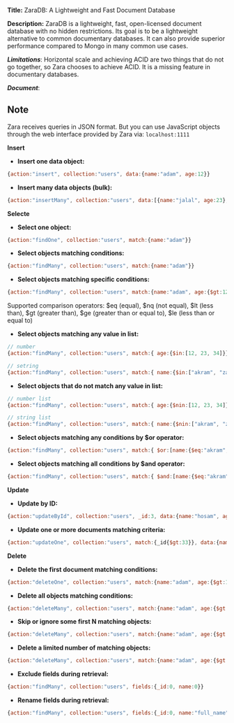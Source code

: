 **Title:** ZaraDB: A Lightweight and Fast Document Database

**Description:**
ZaraDB is a lightweight, fast, open-licensed document database with no hidden restrictions.
Its goal is to be a lightweight alternative to common documentary databases.
It can also provide superior performance compared to Mongo in many common use cases.

***Limitations***:
Horizontal scale and achieving ACID are two things that do not go together, so Zara chooses to achieve ACID.
It is a missing feature in documentary databases.




***Document***:

## Note
Zara receives queries in JSON format. But you can use JavaScript objects through the web interface provided by Zara via: ` localhost:1111 `


**Insert**

* **Insert one data object:**


```js
{action:"insert", collection:"users", data:{name:"adam", age:12}}
```

* **Insert many data objects (bulk):**

```js
{action:"insertMany", collection:"users", data:[{name:"jalal", age:23},{name:"akram", age:30},{name:"hasna", age:35}]}
```

**Selecte**

* **Select one object:**

```js
{action:"findOne", collection:"users", match:{name:"adam"}}
```

* **Select objects matching conditions:**

```js
{action:"findMany", collection:"users", match:{name:"adam"}}
```

* **Select objects matching specific conditions:**

```js
{action:"findMany", collection:"users", match:{name:"adam", age:{$gt:12}}}
```

Supported comparison operators: $eq (equal), $nq (not equal), $lt (less than), $gt (greater than), $ge (greater than or equal to), $le (less than or equal to)


* **Select objects matching any value in list:**

```js
// number
{action:"findMany", collection:"users", match:{ age:{$in:[12, 23, 34]}}}
```
```js
// setring
{action:"findMany", collection:"users", match:{ name:{$in:["akram", "zaid"]}}}
```

* **Select objects that do not match any value in list:**

```js
// number list
{action:"findMany", collection:"users", match:{ age:{$nin:[12, 23, 34]}}}
```
```js
// string list
{action:"findMany", collection:"users", match:{ name:{$nin:["akram", "zaid"]}}}
```

* **Select objects matching any conditions by $or operator:**

```js
{action:"findMany", collection:"users", match:{ $or:[name:{$eq:"akram", age:$gt:13}]}}
```

* **Select objects matching all conditions by $and operator:**

```js
{action:"findMany", collection:"users", match:{ $and:[name:{$eq:"akram", age:$gt:13}]}}
```

**Update**

* **Update by ID:**

```js
{action:"updateById", collection:"users", _id:3, data:{name:"hosam", age:10}}
```

* **Update one or more documents matching criteria:**

```js
{action:"updateOne", collection:"users", match:{_id{$gt:33}}, data:{name:"hosam", age:10}}
```

**Delete**

* **Delete the first document matching conditions:**

```js
{action:"deleteOne", collection:"users", match:{name:"adam", age:{$gt:12}}}
```

* **Delete all objects matching conditions:**

```js
{action:"deleteMany", collection:"users", match:{name:"adam", age:{$gt:12}}}
```

* **Skip or ignore some first N matching objects:**

```js
{action:"deleteMany", collection:"users", match:{name:"adam", age:{$gt:12}}, skip: 3}
```

* **Delete a limited number of matching objects:**

```js
{action:"deleteMany", collection:"users", match:{name:"adam", age:{$gt:12}}, skip: 3, limit:3}
```

* **Exclude fields during retrieval:**

```js
{action:"findMany", collection:"users", fields:{_id:0, name:0}}
```

* **Rename fields during retrieval:**

```js
{action:"findMany", collection:"users", fields:{_id:0, name:"full_name"}}
```

